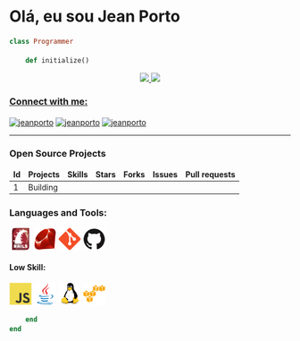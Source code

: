 # Olá, eu sou Jean Porto

```ruby 
class Programmer

	def initialize() 
```
<div align="center">
  <a href="https://github.com/jcsporto">
  <img height="180em" src="https://github-readme-stats.vercel.app/api?username=jcsporto&show_icons=true&theme=dracula&include_all_commits=true&count_private=true"/>
  <img height="180em" src="https://github-readme-stats.vercel.app/api/top-langs/?username=jcsporto&layout=compact&langs_count=7&theme=dracula"/>
</div>
<p align="left">
    <h3 align="left">Connect with me:</h3>
    <a href="https://www.linkedin.com/in/jeanport0/" target="_blank"><img align="center" src="https://github.com/jcsporto/jcsporto/blob/master/linkedin.png?raw=true" alt="jeanporto" height="30" width="40" /></a>
    <!--
    <a href="" target="_blank"><img align="center" src="https://github.com/jcsporto/jcsporto/blob/master/telegram.png?raw=true" alt="jeanporto" height="30" width="40"/></a>
    -->
    <a href="https://www.instagram.com/jeanport0/" target="_blank"><img align="center" src="https://github.com/jcsporto/jcsporto/blob/master/instagram.png?raw=true" alt="jeanporto" height="30" width="40"/></a>
    <a href="https://www.facebook.com/jeanport0" target="_blank"><img align="center" src="https://github.com/jcsporto/jcsporto/blob/master/facebook.png?raw=true" alt="jeanporto" height="30" width="40" /></a>    
</p>

---

<h3>Open Source Projects</h3>
<table>
    <thead align="center">
        <tr border: none;>
            <td><b>Id</b></td>
	    <td><b>Projects</b></td>
	    <td><b>Skills</b></td>
            <td><b>Stars</b></td>
            <td><b>Forks</b></td>
            <td><b>Issues</b></td>
            <td><b>Pull requests</b></td>
        </tr>
    </thead>
    <tbody>
	<tr>
		<td>1</td>
            	<td>Building</td>
		<td></td>
            	<td></td>
            	<td></td>
           	<td></td>
            	<td></td>
        </tr>	
    </tbody>
</table>
<!--
 <img align="right" alt="GIF" src="https://github.com/jcsporto/jcsporto/blob/master/code.gif?raw=true" width="70%" height="400px" />
-->
<div> 
<h3 align="left">Languages and Tools:</h3>
    <p align="left">
        <a href="https://stackshare.io/rails" target="_blank"><img src="https://github.com/devicons/devicon/raw/master/icons/rails/rails-original-wordmark.svg" alt="rails" width="40" height="40" /></a>
        <a href="https://stackshare.io/ruby" target="_blank"><img src="https://github.com/devicons/devicon/raw/master/icons/ruby/ruby-original.svg" alt="ruby" width="40" height="40" /></a>
        <a href="https://stackshare.io/git" target="_blank"><img src="https://github.com/devicons/devicon/raw/master/icons/git/git-original.svg" alt="git" width="40" height="40" /></a>
        <a href="https://stackshare.io/github" target="_blank"><img src="https://github.com/devicons/devicon/raw/master/icons/github/github-original.svg" alt="github" width="40" height="40" /></a>
        <h4 align="left">Low Skill:</h4>
	<a href="https://stackshare.io/javascript" target="_blank"><img src="https://github.com/devicons/devicon/raw/master/icons/javascript/javascript-original.svg" alt="javascript" width="40" height="40" /></a>
	<a href="https://stackshare.io/java" target="_blank"><img src="https://github.com/devicons/devicon/raw/master/icons/java/java-original.svg" alt="java" width="40" height="40" /></a>
	<a href="https://stackshare.io/linux" target="_blank"><img src="https://github.com/devicons/devicon/raw/master/icons/linux/linux-original.svg" alt="linux" width="40" height="40" /></a>	
        <a href="https://stackshare.io/search/q=aws" target="_blank"><img src="https://github.com/devicons/devicon/raw/master/icons/amazonwebservices/amazonwebservices-original.svg" alt="aws" width="40" height="40" /></a>	  
	<!--
        <a href="https://stackshare.io/docker" target="_blank"><img src="https://github.com/devicons/devicon/raw/master/icons/docker/docker-original.svg" alt="docker" width="40" height="40" /></a>       
	<a href="https://stackshare.io/postgresql" target="_blank"><img src="https://github.com/devicons/devicon/raw/master/icons/postgresql/postgresql-original.svg" alt="postgresql" width="40" height="40" /></a>
	-->
	<!--
	![Snake animation](https://github.com/jcsporto/jcsporto/blob/output/github-contribution-grid-snake.svg)
	-->	
    </p>
</div>

```ruby 
	end 
end 
```
